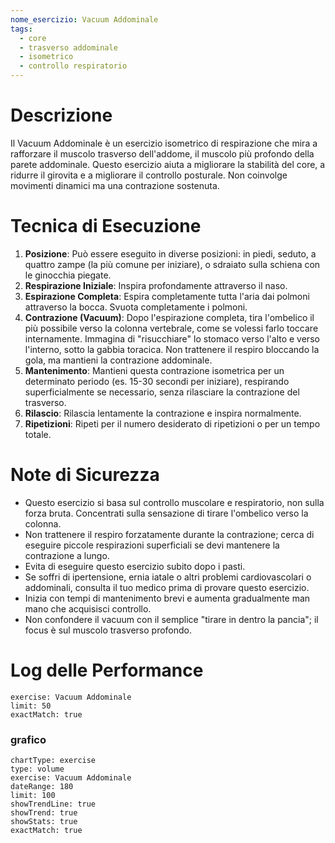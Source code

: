 ```yaml
---
nome_esercizio: Vacuum Addominale
tags:
  - core
  - trasverso addominale
  - isometrico
  - controllo respiratorio
---
```


# Descrizione

Il Vacuum Addominale è un esercizio isometrico di respirazione che mira a rafforzare il muscolo trasverso dell'addome, il muscolo più profondo della parete addominale. Questo esercizio aiuta a migliorare la stabilità del core, a ridurre il girovita e a migliorare il controllo posturale. Non coinvolge movimenti dinamici ma una contrazione sostenuta.

# Tecnica di Esecuzione

1.  **Posizione**: Può essere eseguito in diverse posizioni: in piedi, seduto, a quattro zampe (la più comune per iniziare), o sdraiato sulla schiena con le ginocchia piegate.
2.  **Respirazione Iniziale**: Inspira profondamente attraverso il naso.
3.  **Espirazione Completa**: Espira completamente tutta l'aria dai polmoni attraverso la bocca. Svuota completamente i polmoni.
4.  **Contrazione (Vacuum)**: Dopo l'espirazione completa, tira l'ombelico il più possibile verso la colonna vertebrale, come se volessi farlo toccare internamente. Immagina di "risucchiare" lo stomaco verso l'alto e verso l'interno, sotto la gabbia toracica. Non trattenere il respiro bloccando la gola, ma mantieni la contrazione addominale.
5.  **Mantenimento**: Mantieni questa contrazione isometrica per un determinato periodo (es. 15-30 secondi per iniziare), respirando superficialmente se necessario, senza rilasciare la contrazione del trasverso.
6.  **Rilascio**: Rilascia lentamente la contrazione e inspira normalmente.
7.  **Ripetizioni**: Ripeti per il numero desiderato di ripetizioni o per un tempo totale.

# Note di Sicurezza

- Questo esercizio si basa sul controllo muscolare e respiratorio, non sulla forza bruta. Concentrati sulla sensazione di tirare l'ombelico verso la colonna.
- Non trattenere il respiro forzatamente durante la contrazione; cerca di eseguire piccole respirazioni superficiali se devi mantenere la contrazione a lungo.
- Evita di eseguire questo esercizio subito dopo i pasti.
- Se soffri di ipertensione, ernia iatale o altri problemi cardiovascolari o addominali, consulta il tuo medico prima di provare questo esercizio.
- Inizia con tempi di mantenimento brevi e aumenta gradualmente man mano che acquisisci controllo.
- Non confondere il vacuum con il semplice "tirare in dentro la pancia"; il focus è sul muscolo trasverso profondo.

# Log delle Performance

```workout-log
exercise: Vacuum Addominale
limit: 50
exactMatch: true
```

### grafico

```workout-chart
chartType: exercise
type: volume
exercise: Vacuum Addominale
dateRange: 180
limit: 100
showTrendLine: true
showTrend: true
showStats: true
exactMatch: true
```
